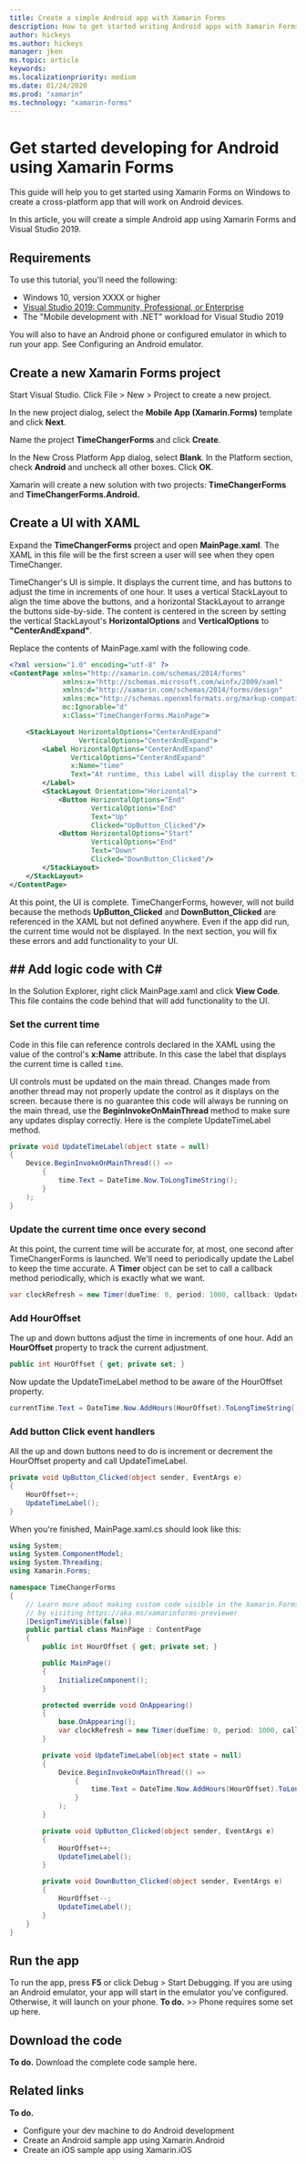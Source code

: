 ```yaml
---
title: Create a simple Android app with Xamarin Forms
description: How to get started writing Android apps with Xamarin Forms
author: hickeys 
ms.author: hickeys 
manager: jken
ms.topic: article
keywords: 
ms.localizationpriority: medium
ms.date: 01/24/2020
ms.prod: "xamarin"
ms.technology: "xamarin-forms"
---
```


# Get started developing for Android using Xamarin Forms

This guide will help you to get started using Xamarin Forms on Windows to create a cross-platform app that will work on Android devices.

In this article, you will create a simple Android app using Xamarin Forms and Visual Studio 2019.

## Requirements

To use this tutorial, you'll need the following:

- Windows 10, version XXXX or higher
- [Visual Studio 2019: Community, Professional, or Enterprise](https://visualstudio.microsoft.com/downloads/)
- The "Mobile development with .NET" workload for Visual Studio 2019

You will also to have an Android phone or configured emulator in which to run your app. See Configuring an Android emulator.

## Create a new Xamarin Forms project

Start Visual Studio. Click File > New > Project to create a new project.

In the new project dialog, select the **Mobile App (Xamarin.Forms)** template and click **Next**.

Name the project **TimeChangerForms** and click **Create**.

In the New Cross Platform App dialog, select **Blank**. In the Platform section, check **Android** and uncheck all other boxes. Click **OK**.

Xamarin will create a new solution with two projects: **TimeChangerForms** and **TimeChangerForms.Android.**

## Create a UI with XAML

Expand the **TimeChangerForms** project and open **MainPage.xaml**. The XAML in this file will be the first screen a user will see when they open TimeChanger.

TimeChanger's UI is simple. It displays the current time, and has buttons to adjust the time in increments of one hour. It uses a vertical StackLayout to align the time above the buttons, and a horizontal StackLayout to arrange the buttons side-by-side. The content is centered in the screen by setting the vertical StackLayout's **HorizontalOptions** and **VerticalOptions** to **"CenterAndExpand"**.

Replace the contents of MainPage.xaml with the following code.

```xml
<?xml version="1.0" encoding="utf-8" ?>
<ContentPage xmlns="http://xamarin.com/schemas/2014/forms"
             xmlns:x="http://schemas.microsoft.com/winfx/2009/xaml"
             xmlns:d="http://xamarin.com/schemas/2014/forms/design"
             xmlns:mc="http://schemas.openxmlformats.org/markup-compatibility/2006"
             mc:Ignorable="d"
             x:Class="TimeChangerForms.MainPage">

    <StackLayout HorizontalOptions="CenterAndExpand"
                 VerticalOptions="CenterAndExpand">
        <Label HorizontalOptions="CenterAndExpand"
               VerticalOptions="CenterAndExpand"
               x:Name="time"
               Text="At runtime, this Label will display the current time.">
        </Label>
        <StackLayout Orientation="Horizontal">
            <Button HorizontalOptions="End"
                    VerticalOptions="End"
                    Text="Up"
                    Clicked="UpButton_Clicked"/>
            <Button HorizontalOptions="Start"
                    VerticalOptions="End"
                    Text="Down"
                    Clicked="DownButton_Clicked"/>
        </StackLayout>
    </StackLayout>
</ContentPage>
```

At this point, the UI is complete. TimeChangerForms, however, will not build because the methods **UpButton_Clicked** and **DownButton_Clicked** are referenced in the XAML but not defined anywhere. Even if the app did run, the current time would not be displayed. In the next section, you will fix these errors and add functionality to your UI.

## ## Add logic code with C#

In the Solution Explorer, right click MainPage.xaml and click **View Code**. This file contains the code behind that will add functionality to the UI.

### Set the current time

Code in this file can reference controls declared in the XAML using the value of the control's **x:Name** attribute. In this case the label that displays the current time is called `time`.

UI controls must be updated on the main thread. Changes made from another thread may not properly update the control as it displays on the screen. because there is no guarantee this code will always be running on the main thread, use the **BeginInvokeOnMainThread** method to make sure any updates display correctly. Here is the complete UpdateTimeLabel method.

```csharp
private void UpdateTimeLabel(object state = null)
{
    Device.BeginInvokeOnMainThread(() =>
        {
            time.Text = DateTime.Now.ToLongTimeString();
        }
    );
}
```

### Update the current time once every second

At this point, the current time will be accurate for, at most, one second after TimeChangerForms is launched. We'll need to periodically update the Label to keep the time accurate. A **Timer** object can be set to call a callback method periodically, which is exactly what we want.

```csharp
var clockRefresh = new Timer(dueTime: 0, period: 1000, callback: UpdateTimeLabel, state: null);
```

### Add HourOffset

The up and down buttons adjust the time in increments of one hour. Add an **HourOffset** property to track the current adjustment.

```csharp
public int HourOffset { get; private set; }
```

Now update the UpdateTimeLabel method to be aware of the HourOffset property.

```csharp
currentTime.Text = DateTime.Now.AddHours(HourOffset).ToLongTimeString();
```

### Add button Click event handlers

All the up and down buttons need to do is increment or decrement the HourOffset property and call UpdateTimeLabel.

```csharp
private void UpButton_Clicked(object sender, EventArgs e)
{
    HourOffset++;
    UpdateTimeLabel();
}
```

When you're finished, MainPage.xaml.cs should look like this:

```csharp
using System;
using System.ComponentModel;
using System.Threading;
using Xamarin.Forms;

namespace TimeChangerForms
{
    // Learn more about making custom code visible in the Xamarin.Forms previewer
    // by visiting https://aka.ms/xamarinforms-previewer
    [DesignTimeVisible(false)]
    public partial class MainPage : ContentPage
    {
        public int HourOffset { get; private set; }

        public MainPage()
        {
            InitializeComponent();
        }

        protected override void OnAppearing()
        {
            base.OnAppearing();
            var clockRefresh = new Timer(dueTime: 0, period: 1000, callback: UpdateTimeLabel, state: null);
        }

        private void UpdateTimeLabel(object state = null)
        {
            Device.BeginInvokeOnMainThread(() =>
                {
                    time.Text = DateTime.Now.AddHours(HourOffset).ToLongTimeString();
                }
            );
        }

        private void UpButton_Clicked(object sender, EventArgs e)
        {
            HourOffset++;
            UpdateTimeLabel();
        }

        private void DownButton_Clicked(object sender, EventArgs e)
        {
            HourOffset--;
            UpdateTimeLabel();
        }
    }
}
```

## Run the app

To run the app, press **F5** or click Debug > Start Debugging. If you are using an Android emulator, your app will start in the emulator you've configured. Otherwise, it will launch on your phone. **To do.** >> Phone requires some set up here.

## Download the code

**To do.** Download the complete code sample here.

## Related links

**To do.**

- Configure your dev machine to do Android development
- Create an Android sample app using Xamarin.Android
- Create an iOS sample app using Xamarin.iOS
